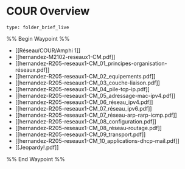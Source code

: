 # COUR Overview
 
```ccard
type: folder_brief_live
```
 
%% Begin Waypoint %%
- [[Réseau/COUR/Amphi 1]]
- [[hernandez-M2102-reseaux1-CM.pdf]]
- [[hernandez-R205-reseaux1-CM_01_principes-organisation-réseaux.pdf]]
- [[hernandez-R205-reseaux1-CM_02_equipements.pdf]]
- [[hernandez-R205-reseaux1-CM_03_couche-liaison.pdf]]
- [[hernandez-R205-reseaux1-CM_04_pile-tcp-ip.pdf]]
- [[hernandez-R205-reseaux1-CM_05_adressage-mac-ipv4.pdf]]
- [[hernandez-R205-reseaux1-CM_06_réseau_ipv4.pdf]]
- [[hernandez-R205-reseaux1-CM_07_réseau_ipv6.pdf]]
- [[hernandez-R205-reseaux1-CM_07_réseau-arp-rarp-icmp.pdf]]
- [[hernandez-R205-reseaux1-CM_08_configuration.pdf]]
- [[hernandez-R205-reseaux1-CM_08_réseau-routage.pdf]]
- [[hernandez-R205-reseaux1-CM_09_transport.pdf]]
- [[hernandez-R205-reseaux1-CM_10_applications-dhcp-mail.pdf]]
- [[Jeopardy!.pdf]]

%% End Waypoint %%